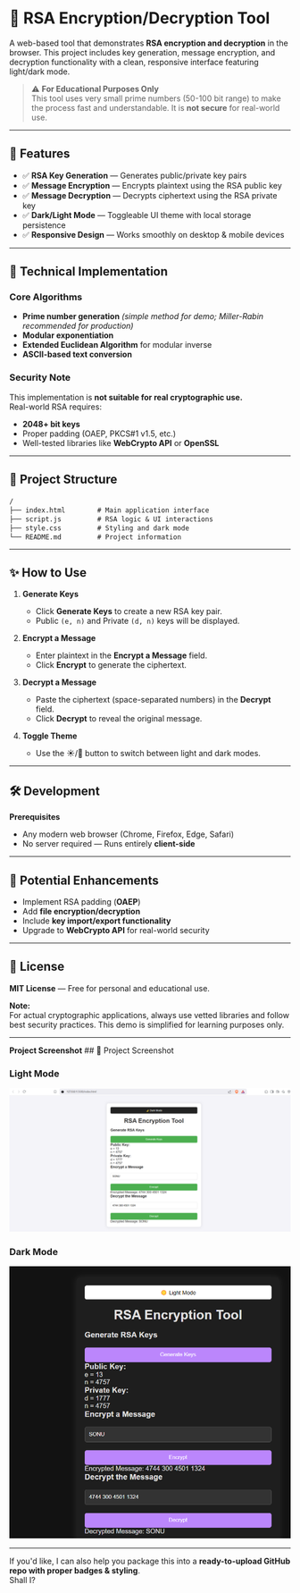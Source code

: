 

# 🔐 RSA Encryption/Decryption Tool

A web-based tool that demonstrates **RSA encryption and decryption** in the browser. This project includes key generation, message encryption, and decryption functionality with a clean, responsive interface featuring light/dark mode.

> ⚠️ **For Educational Purposes Only**  
> This tool uses very small prime numbers (50-100 bit range) to make the process fast and understandable. It is **not secure** for real-world use.

---

## 🚀 Features

- ✅ **RSA Key Generation** — Generates public/private key pairs
- ✅ **Message Encryption** — Encrypts plaintext using the RSA public key
- ✅ **Message Decryption** — Decrypts ciphertext using the RSA private key
- ✅ **Dark/Light Mode** — Toggleable UI theme with local storage persistence
- ✅ **Responsive Design** — Works smoothly on desktop & mobile devices

---

## 🧩 Technical Implementation

### Core Algorithms
- **Prime number generation** *(simple method for demo; Miller-Rabin recommended for production)*
- **Modular exponentiation**
- **Extended Euclidean Algorithm** for modular inverse
- **ASCII-based text conversion**

### Security Note
This implementation is **not suitable for real cryptographic use.**  
Real-world RSA requires:
- **2048+ bit keys**
- Proper padding (OAEP, PKCS#1 v1.5, etc.)
- Well-tested libraries like **WebCrypto API** or **OpenSSL**

---

## 📂 Project Structure

```
/ 
├── index.html        # Main application interface
├── script.js         # RSA logic & UI interactions
├── style.css         # Styling and dark mode
└── README.md         # Project information
```

---

## ✨ How to Use

1. **Generate Keys**
   - Click **Generate Keys** to create a new RSA key pair.
   - Public `(e, n)` and Private `(d, n)` keys will be displayed.

2. **Encrypt a Message**
   - Enter plaintext in the **Encrypt a Message** field.
   - Click **Encrypt** to generate the ciphertext.

3. **Decrypt a Message**
   - Paste the ciphertext (space-separated numbers) in the **Decrypt** field.
   - Click **Decrypt** to reveal the original message.

4. **Toggle Theme**
   - Use the ☀️/🌙 button to switch between light and dark modes.

---

## 🛠️ Development

**Prerequisites**
- Any modern web browser (Chrome, Firefox, Edge, Safari)
- No server required — Runs entirely **client-side**

---

## 🌱 Potential Enhancements
- Implement RSA padding (**OAEP**)  
- Add **file encryption/decryption**
- Include **key import/export functionality**
- Upgrade to **WebCrypto API** for real-world security

---

## 📜 License

**MIT License** — Free for personal and educational use.

**Note:**  
For actual cryptographic applications, always use vetted libraries and follow best security practices. This demo is simplified for learning purposes only.

---

**Project Screenshot**  ## 📜 Project Screenshot

### Light Mode
![Light Mode](ss1.png)

### Dark Mode
![Dark Mode](ss2.png)


---

If you'd like, I can also help you package this into a **ready-to-upload GitHub repo with proper badges & styling**.  
Shall I?